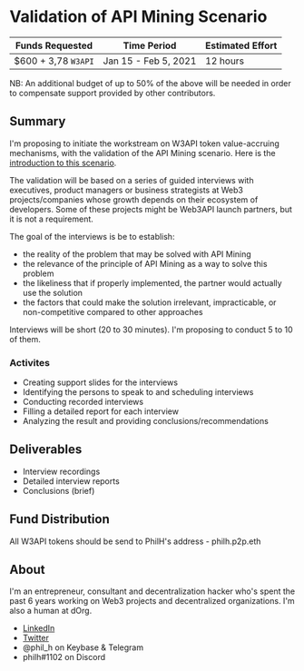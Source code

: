 # Validation of API Mining Scenario

| Funds Requested | Time Period | Estimated Effort |
|-|-|-|
| $600 + 3,78 `W3API` | Jan 15 - Feb 5, 2021 | 12 hours |

NB: An additional budget of up to 50% of the above will be needed in order to compensate support provided by other contributors.

## Summary

I'm proposing to initiate the workstream on W3API token value-accruing mechanisms, with the validation of the API Mining scenario.
Here is the [introduction to this scenario](https://docs.google.com/document/d/1_lwSaTdAueCQ3Gxcc8zqE5kwYcIomRNKoaFSehQ0IMI/edit#heading=h.s6ro0mhfnczv).

The validation will be based on a series of guided interviews with executives, product managers or business strategists at Web3 projects/companies whose growth depends on their ecosystem of developers. Some of these projects might be Web3API launch partners, but it is not a requirement.

The goal of the interviews is be to establish:
- the reality of the problem that may be solved with API Mining
- the relevance of the principle of API Mining as a way to solve this problem
- the likeliness that if properly implemented, the partner would actually use the solution
- the factors that could make the solution irrelevant, impracticable, or non-competitive compared to other approaches

Interviews will be short (20 to 30 minutes). I'm proposing to conduct 5 to 10 of them.

### Activites 
- Creating support slides for the interviews 
- Identifying the persons to speak to and scheduling interviews
- Conducting recorded interviews
- Filling a detailed report for each interview
- Analyzing the result and providing conclusions/recommendations

## Deliverables
- Interview recordings
- Detailed interview reports
- Conclusions (brief)

## Fund Distribution

All W3API tokens should be send to PhilH's address - philh.p2p.eth


## About

I'm an entrepreneur, consultant and decentralization hacker who's spent the past 6 years working on Web3 projects and decentralized organizations.
I'm also a human at dOrg.
- [LinkedIn](www.linkedin.com/in/honigman)
- [Twitter](https://twitter.com/phil_h)
- @phil_h on Keybase & Telegram
- philh#1102 on Discord

